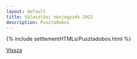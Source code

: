 ```yaml
---
layout: default
title: Választási névjegyzék 2022
description: Pusztadobos
---
```


{% include settlementHTMLs/Pusztadobos.html %}

[Vissza](./)